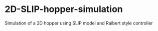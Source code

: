 # 2D-SLIP-hopper-simulation
Simulation of a 2D hopper using SLIP model and Raibert style controller
